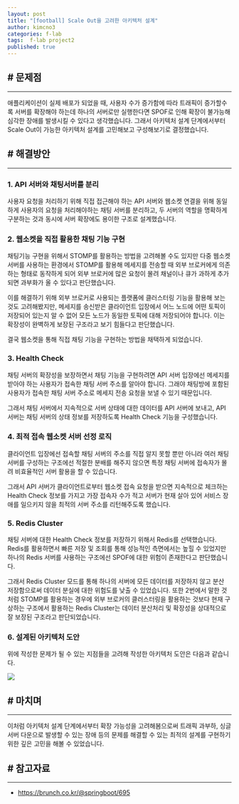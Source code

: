 ```yaml
---
layout: post
title: "[football] Scale Out을 고려한 아키텍처 설계"
author: kimcno3
categories: f-lab
tags:  f-lab project2
published: true
---
```


## # 문제점
***
애플리케이션이 실제 배포가 되었을 때, 사용자 수가 증가함에 따라 트래픽이 증가할수록 서버를 확장해야 하는데 하나의 서버로만 실행한다면 SPOF로 인해 확장이 불가능해 심각한 장애를 발생시킬 수 있다고 생각했습니다. 그래서 아키텍처 설계 단계에서부터 Scale Out이 가능한 아키텍처 설계를 고민해보고 구성해보기로 결정했습니다. 

## # 해결방안
***
### 1. API 서버와 채팅서버를 분리
사용자 요청을 처리하기 위해 직접 접근해야 하는 API 서버와 웹소켓 연결을 위해 동일하게 사용자의 요청을 처리해야하는 채팅 서버를 분리하고, 두 서버의 역할을 명확하게 구분하는 것과 동시에 서버 확장에도 용이한 구조로 설계했습니다.

### 2. 웹소켓을 직접 활용한 채팅 기능 구현
채팅기능 구현을 위해서 STOMP를 활용하는 방법을 고려해볼 수도 있지만 다중 웹소켓 서버를 사용하는 환경에서 STOMP를 활용해 메세지를 전송할 때 외부 브로커에게 의존하는 형태로 동작하게 되어 외부 브로커에 많은 요청이 몰려 채널이나 큐가 과하게 추가되면 과부화가 올 수 있다고 판단했습니다. 

이를 해결하기 위해 외부 브로커로 사용되는 플랫폼에 클러스터링 기능을 활용해 보는 것도 고려해봤지만, 메세지를 송신받은 클라이언트 입장에서 어느 노드에 어떤 토픽이 저장되어 있는지 알 수 없어 모든 노드가 동일한 토픽에 대해 저장되어야 합니다. 이는 확장성이 완벽하게 보장된 구조라고 보기 힘들다고 판단했습니다.

결국 웹소켓을 통해 직접 채팅 기능을 구현하는 방법을 채택하게 되었습니다.

### 3. Health Check
채팅 서버의 확장성을 보장하면서 채팅 기능을 구현하려면 API 서버 입장에선 메세지를 받아야 하는 사용자가 접속한 채팅 서버 주소를 알아야 합니다. 그래야 채팅방에 포함된 사용자가 접속한 채팅 서버 주소로 메세지 전송 요청을 보낼 수 있기 때문입니다. 

그래서 채팅 서버에서 지속적으로 서버 상태에 대한 데이터를 API 서버에 보내고, API 서버는 채팅 서버의 상태 정보를 저장하도록 Health Check 기능을 구성했습니다. 

### 4. 최적 접속 웹소켓 서버 선정 로직
클라이언트 입장에선 접속할 채팅 서버의 주소를 직접 알지 못할 뿐만 아니라 여러 채팅 서버를 구성하는 구조에선 적절한 분배를 해주지 않으면 특정 채팅 서버에 접속자가 몰려 비효율적인 서버 활용을 할 수 있습니다.

그래서 API 서버가 클라이언트로부터 웹소켓 접속 요청을 받으면 지속적으로 체크하는 Health Check 정보를 가지고 가장 접속자 수가 적고 서버가 현재 살아 있어 서비스 장애를 일으키지 않을 최적의 서버 주소를 리턴해주도록 했습니다.

### 5. Redis Cluster
채팅 서버에 대한 Health Check 정보를 저장하기 위해서 Redis를 선택했습니다. Redis를 활용하면서 빠른 저장 및 조회를 통해 성능적인 측면에서는 높힐 수 있었지만 하나의 Redis 서버를 사용하는 구조에선 SPOF에 대한 위험이 존재한다고 판단했습니다.

그래서 Redis Cluster 모드를 통해 하나의 서버에 모든 데이터를 저장하지 않고 분산 저장함으로써 데이터 분실에 대한 위험도를 낮출 수 있었습니다. 또한 2번에서 말한 것처럼 STOMP를 활용하는 경우에 외부 브로커의 클러스터링을 활용하는 것보다 현재 구상하는 구조에서 활용하는 Redis Cluster는 데이터 분산처리 및 확장성을 상대적으로 잘 보장된 구조라고 판단되었습니다.

### 6. 설계된 아키텍처 도안
위에 작성한 문제가 될 수 있는 지점들을 고려해 작성한 아키텍처 도안은 다음과 같습니다.

![](https://www.notion.so/image/https%3A%2F%2Fs3-us-west-2.amazonaws.com%2Fsecure.notion-static.com%2Fc85a877e-0c52-46c1-8f05-2db2a4db3104%2Farchitecture.drawio.png?table=block&id=dad3c153-f821-402a-a19c-ded9cec0e9a3&spaceId=74818e1f-1cd4-4adc-ae94-8afb88b31553&width=2000&userId=2f0da12b-1a66-4b50-bcbe-b24c58210e93&cache=v2)

## # 마치며
***
이처럼 아키텍처 설계 단계에서부터 확장 가능성을 고려해봄으로써 트래픽 과부하, 싱글 서버 다운으로 발생할 수 있는 장애 등의 문제를 해결할 수 있는 최적의 설계를 구현하기 위한 깊은 고민을 해볼 수 있었습니다.

## # 참고자료
***
- https://brunch.co.kr/@springboot/695